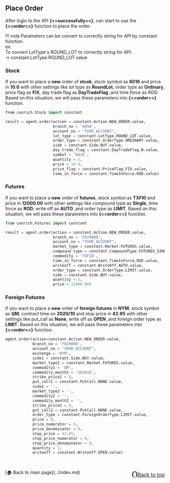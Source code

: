 ## Place Order
After login to the API **{==successfully==}**, can start to use the **{==order==}** function to place the order.

!!! note
    Parameters can be convert to correctly string for API by constant function.<br>
    ex:<br>
    To convert LotType's ROUND_LOT to correctly string for API.<br>
    → constant.LotType.ROUND_LOT.value

### Stock
If you want to place a **new** order of **stcok**, stock symbol as **6016** and price in **10.0** with other settings like lot type
as **RoundLot**, order type as **Ordinary**, price flag as **FIX**, day trade flag as **DayTradeFlag** ,and time force as ROD.
Based on this situation, we will pass these parameters into **{==order==}** function.
```python
from conrich.Stock import constant

result = agent.order(action = constant.Action.NEW_ORDER.value,
                     branch_no = '8450',
                     account_no = "YOUR_ACCOUNT",
                     lot_type = constant.LotType.ROUND_LOT.value,
                     order_type = constant.OrderType.ORDINARY.value,
                     side = constant.Side.BUY.value,
                     day_trade_flag = constant.DayTradeFlag.N.value,
                     symbol = '6016',
                     quantity = 1,
                     price = 10.0,
                     price_flag = constant.PriceFlag.FIX.value,
                     time_in_force = constant.TimeInForce.ROD.value)
```
### Futures
If you want to place a **new** order of **futures**, stock symbol as **TXFI0** and price in **12000.00** with other settings like
compound type as **Single**, time force as **ROD**, write off as **AUTO** ,and order type as **LIMIT**.
Based on this situation, we will pass these parameters into **{==order==}** function.
```python
from conrich.Futures import constant

result = agent.order(action = constant.Action.NEW_ORDER.value,
                     branch_no = 'F029000',
                     account_no = "YOUR_ACCOUNT",
                     market_type = constant.Market.FUTURES.value,
                     compound_type = constant.CompoundType.FUTURES_SINGLE.value,
                     commodity = 'TXFI0',
                     time_in_force = constant.TimeInForce.ROD.value,
                     writeoff = constant.WriteOff.AUTO.value,
                     order_type = constant.OrderType.LIMIT.value,
                     side = constant.Side.BUY.value,
                     quantity = 1,
                     price = 12000.00)
```
### Foreign Futures
If you want to place a **new** order of **foreign futures** in **NYM**, stock symbol as **QM**, contract time on **2020/10** and stop price in **42.95**
with other settings like put_call as **None**, write off as **OPEN** ,and foreign order type as **LIMIT**.
Based on this situation, we will pass these parameters into **{==order==}** function.
```python
agent.order(action=constant.Action.NEW_ORDER.value,
            branch_no = 'F029000',
            account_no = "YOUR_ACCOUNT",
            exchange = 'NYM',
            side1 = constant.Side.BUY.value,
            market_type1 = constant.Market.FUTURES.value,
            commodity1 = 'QM',
            commodity_month1 = '202010',
            strike_price1 = 0,
            put_call1 = constant.PutCall.NONE.value,
            side2 = '',
            market_type2 = '',
            commodity2 = '',
            commodity_month2 = '',
            strike_price2 = 0,
            put_call2 = constant.PutCall.NONE.value,
            order_type = constant.ForeignOrderType.LIMIT.value,
            price = 0,
            price_numerator = 0,
            price_denominator = 0,
            stop_price = 42.95,
            stop_price_numerator = 0,
            stop_price_denominator = 0,
            quantity = 1,
            writeoff = constant.Writeoff.OPEN.value)
```
<br>
<p style="text-align:left;">
    [🏠 Back to main page](../index.md)
    <span style="float:right;">
        <a href="#top"><font size="5">⮉</font><font size="3">Back to top</font></a>
    </span>
</p>